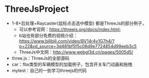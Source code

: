 # ThreeJsProject


- 1-8+后处理+Raycaster(鼠标点击选中模型) 都是ThreeJs的部分例子，
  - 可以参考官网：https://threejs.org/docs/index.html;
  - b站也有部分免费的视频介绍：https://www.bilibili.com/video/BV14r4y1G7h4/?p=22&vd_source=3d481bf5f5c08d9e7724854d99eeb3c5
  - ThreeJs中文网：http://www.webgl3d.cn/pages/5005d5/
- three.js：ThreeJs的全部源码
- car：fbx类型的车辆模型的加载例子，包含开关车门动画和拖拽
- mytest：自己的一些学习threejs的代码
